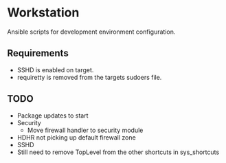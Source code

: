 Workstation
===========

Ansible scripts for development environment configuration.

## Requirements
* SSHD is enabled on target.
* requiretty is removed from the targets sudoers file.

## TODO
* Package updates to start
* Security
  * Move firewall handler to security module
* HDHR not picking up default firewall zone
* SSHD
* Still need to remove TopLevel from the other shortcuts in sys_shortcuts
